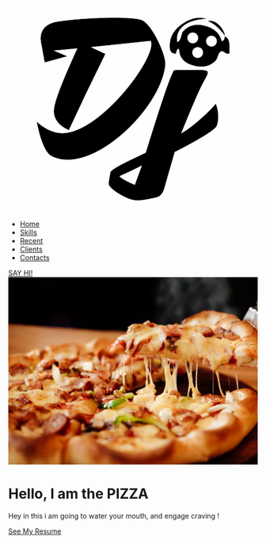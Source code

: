 <!DOCTYPE html>
<html>
<head>
<meta charset ="utf-8">
<meta name="viewport" content="width=device-width,initial-scale=1">
<title>DAKSH RESUME</title>
<link rel="stylesheet" type-"text/css" href="style.css">
</head>
<body>
<section id="main">
  <nav>
    <a href="#" class="logo">
      <img src="136-1364614_dj-logo.png" alt="The Logo of Project Daksh">
    </a>
    <span class="menu-space"></span>
    <ul class="menu">
    <li><a href="#"> Home
    <li><a href="#">Skills
    <li><a href="#">Recent
    <li><a href="#">Clients
    <li><a href="#">Contacts</li>
    </ul>
    <a href="#" class="hey">SAY HI!</a>
  </nav>
</section>
<div class="Content">
  <div class="image">
    <img src="pizza.cms" alt="foodie">
  </div>
  <div class="main-text">
    <h1>Hello, I am the  PIZZA</h1>
    <p>Hey in this i am going to water your mouth, and engage craving ! </p>
    <a href="#" class="resume-btn">  See My Resume </a>
</div>
</div>
</body>
</html>

